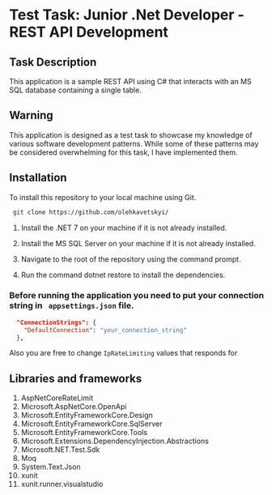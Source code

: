 # Test Task: Junior .Net Developer - REST API Development

## Task Description

This application is a sample REST API using C# that interacts with an MS SQL database containing a single table. 

## Warning

This application is designed as a test task to showcase my knowledge of various software development patterns. While some of these patterns may be considered overwhelming for this task, I have implemented them.

## Installation

To install this repository to your local machine using Git.

```bash
 git clone https://github.com/olehkavetskyi/
```

1. Install the .NET 7 on your machine if it is not already installed.

2. Install the MS SQL Server on your machine if it is not already installed.

2. Navigate to the root of the repository using the command prompt.

3. Run the command dotnet restore to install the dependencies.

### Before running the application you need to put your connection string in ``` appsettings.json``` file. 

```json
  "ConnectionStrings": {
    "DefaultConnection": "your_connection_string"
  },
```
Also you are free to change ``` IpRateLimiting ``` values that responds for 

## Libraries and frameworks

1. AspNetCoreRateLimit
1. Microsoft.AspNetCore.OpenApi
1. Microsoft.EntityFrameworkCore.Design
1. Microsoft.EntityFrameworkCore.SqlServer
1. Microsoft.EntityFrameworkCore.Tools
1. Microsoft.Extensions.DependencyInjection.Abstractions
1. Microsoft.NET.Test.Sdk
1. Moq
1. System.Text.Json
1. xunit
1. xunit.runner.visualstudio
